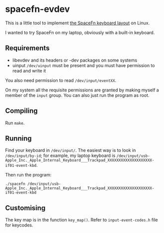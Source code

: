 spacefn-evdev
=============

This is a little tool to implement
[the SpaceFn keyboard layout](https://geekhack.org/index.php?topic=51069.0)
on Linux.

I wanted to try SpaceFn on my laptop, obviously with a built-in keyboard.

## Requirements


- libevdev
    and its headers or -dev packages on some systems
- uinput
    `/dev/uinput` must be present and you must have permission to read and write it

You also need permission to read `/dev/input/eventXX`.

On my system all the requisite permissions are granted by making myself a member of the `input` group.
You can also just run the program as root.

## Compiling

Run `make`.

## Running

Find your keyboard in `/dev/input/`.
The easiest way is to look in `/dev/input/by-id`;
for example, my laptop keyboard is
`/dev/input/usb-Apple_Inc._Apple_Internal_Keyboard___Trackpad_XXXXXXXXXXXXXXXXXXXX-if01-event-kbd`.

Then run the program:
```
./spacefn /dev/input/usb-Apple_Inc._Apple_Internal_Keyboard___Trackpad_XXXXXXXXXXXXXXXXXXXX-if01-event-kbd
```

## Customising

The key map is in the function `key_map()`. Refer to `input-event-codes.h` file for keycodes.
